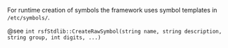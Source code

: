 
For runtime creation of symbols the framework uses symbol templates in `/etc/symbols/`.

@see `int rsfStdlib::CreateRawSymbol(string name, string description, string group, int digits, ...)`

